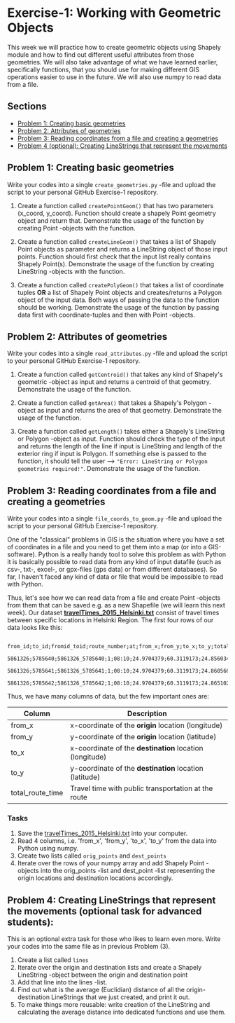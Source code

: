 # Exercise-1: Working with Geometric Objects

This week we will practice how to create geometric objects using Shapely module and how to find out different useful attributes from those geometries.
We will also take advantage of what we have learned earlier, specifically functions, that you should use for making different GIS operations easier to use 
in the future. We will also use numpy to read data from a file.
   
## Sections

 - [Problem 1: Creating basic geometries](#problem-1-creating-basic-geometries)
 - [Problem 2: Attributes of geometries](#problem-2-attributes-of-geometries)
 - [Problem 3: Reading coordinates from a file and creating a geometries](#problem-3-Reading-coordinates-from-a-file-and-creating-a-geometries) 
 - [Problem 4 (optional): Creating LineStrings that represent the movements](#problem-4-Creating-LineStrings-that-represent-the-movements-optional-task-for-advanced-students)

## Problem 1: Creating basic geometries

Write your codes into a single `create_geometries.py` -file and upload the script to your personal GitHub Exercise-1 repository.

1. Create a function called `createPointGeom()` that has two parameters (x_coord, y_coord). Function should create a shapely Point geometry object and return that. 
Demonstrate the usage of the function by creating Point -objects with the function.

2. Create a function called `createLineGeom()` that takes a list of Shapely Point objects as parameter and returns a 
LineString object of those input points. Function should first check that the input list really contains Shapely Point(s). 
Demonstrate the usage of the function by creating LineString -objects with the function.

3. Create a function called `createPolyGeom()` that takes a list of coordinate tuples **OR** a list of Shapely Point objects and creates/returns 
a Polygon object of the input data. Both ways of passing the data to the function should be working. 
Demonstrate the usage of the function by passing data first with coordinate-tuples and then with Point -objects.

## Problem 2: Attributes of geometries

Write your codes into a single `read_attributes.py` -file and upload the script to your personal GitHub Exercise-1 repository.

1. Create a function called `getCentroid()` that takes any kind of Shapely's geometric -object as input and returns a centroid of that geometry. Demonstrate the usage of the function.

2. Create a function called `getArea()` that takes a Shapely's Polygon -object as input and returns the area of that geometry. Demonstrate the usage of the function.

3. Create a function called `getLength()` takes either a Shapely's LineString or Polygon -object as input. Function should check the type of the input and returns the length of 
the line if input is LineString and length of the exterior ring if input is Polygon. If something else is passed to the function, 
it should tell the user --> `"Error: LineString or Polygon geometries required!"`.  Demonstrate the usage of the function.

## Problem 3: Reading coordinates from a file and creating a geometries 

Write your codes into a single `file_coords_to_geom.py` -file and upload the script to your personal GitHub Exercise-1 repository.

One of the "classical" problems in GIS is the situation where you have a set of coordinates in a file and you need to get them into a map (or into a GIS-software). Python is a really handy
tool to solve this problem as with Python it is basically possible to read data from any kind of input datafile (such as csv-, txt-, excel-, or gpx-files (gps data) or from different databases). 
So far, I haven't faced any kind of data or file that would be impossible to read with Python. 

Thus, let's see how we can read data from a file and create Point -objects from them that can be saved e.g. as a new Shapefile (we will learn this next week). 
Our dataset **[travelTimes_2015_Helsinki.txt](data/travelTimes_2015_Helsinki.txt)** consist of 
travel times between specific locations in Helsinki Region. The first four rows of our data looks like this:

```
   from_id;to_id;fromid_toid;route_number;at;from_x;from_y;to_x;to_y;total_route_time;route_time;route_distance;route_total_lines
   5861326;5785640;5861326_5785640;1;08:10;24.9704379;60.3119173;24.8560344;60.399940599999994;125.0;99.0;22917.6;2.0
   5861326;5785641;5861326_5785641;1;08:10;24.9704379;60.3119173;24.8605682;60.4000135;123.0;102.0;23123.5;2.0
   5861326;5785642;5861326_5785642;1;08:10;24.9704379;60.3119173;24.865102;60.4000863;125.0;103.0;23241.3;2.0
```

Thus, we have many columns of data, but the few important ones are:

| Column | Description |
|--------|-------------|
| from_x | x-coordinate of the **origin** location (longitude) |
| from_y | y-coordinate of the **origin** location (latitude) |
| to_x   | x-coordinate of the **destination** location (longitude)|
| to_y   | y-coordinate of the **destination** location (latitude) |
| total_route_time | Travel time with public transportation at the route |

### Tasks

1. Save the [travelTimes_2015_Helsinki.txt](data/travelTimes_2015_Helsinki.txt) into your computer.
2. Read 4 columns, i.e. 'from_x', 'from_y', 'to_x', 'to_y' from the data into Python using numpy. 
3. Create two lists called `orig_points` and `dest_points`
4. Iterate over the rows of your numpy array and add Shapely Point -objects into the orig_points -list and dest_point -list representing the origin locations and destination locations accordingly.

## Problem 4: Creating LineStrings that represent the movements (optional task for advanced students):

This is an optional extra task for those who likes to learn even more. Write your codes into the same file as in previous Problem (3). 
   
1. Create a list called `lines`
2. Iterate over the origin and destination lists and create a Shapely LineString -object between the origin and destination point
3. Add that line into the lines -list.
4. Find out what is the average (Euclidian) distance of all the origin-destination LineStrings that we just created, and print it out.
5. To make things more reusable: write creation of the LineString and calculating the average distance into dedicated functions and use them.  

